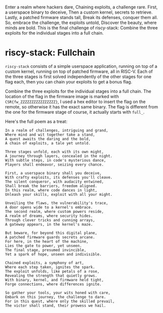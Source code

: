Enter a realm where hackers dare,
Chaining exploits, a challenge rare.
First, a userspace binary to deceive,
Then a custom kernel, secrets to retrieve.
Lastly, a patched firmware stands tall,
Break its defenses, conquer them all.
So, embrace the challenge, the exploits untold,
Discover the beauty, where minds are bold.
This is the final challenge of riscy-stack: Combine the three exploits for the individual stages into a full chain.


# riscy-stack: Fullchain

`riscy-stack` consists of a simple userspace application, running on top of a custom kernel, running
on top of patched firmware, all in RISC-V. Each of the three stages is first solved independently of
the other stages for one flag each, then you can chain your exploits to get a bonus flag.

Combine the three exploits for the individual stages into a full chain. The location of the flag in
the firmware image is marked with `CSR{fw_ZZZZZZZZZZZZZZZZ}`, I used a hex editor to insert the flag
on the remote, so otherwise it has the exact same binary. The flag is different from the one for the
firmware stage of course, it actually starts with `full_`.

Here's the full poem as a treat:

```
In a realm of challenges, intriguing and grand,
Where mind and wit together take a stand,
A quest awaits the daring and the bold,
A chain of exploits, a tale yet untold.

Three stages unfold, each with its own might,
A journey through layers, concealed in the night.
With subtle steps, in code's mysterious dance,
Players shall endeavor, seizing every chance.

First, a userspace binary shall you deceive,
With crafty exploits, its defenses you'll cleave.
The silent conqueror, with audacity entwined,
Shall break the barriers, freedom aligned.
In this realm, where code dances in light,
Unleash your skills, exploit with all your might.

Unveiling the flaws, the vulnerability's trace,
A door opens wide to a kernel's embrace.
The second realm, where custom powers reside,
A realm of dreams, where security hides.
Through clever tricks and cunning arrays,
A gateway appears, in the kernel's maze.

But beware, for beyond this digital plane,
A patched firmware guards secrets arcane.
For here, in the heart of the machine,
Lies the gate to power, yet unseen.
The final stage, presumed invincible,
Yet a spark of hope, unseen and indivisible.

Chained exploits, a symphony of art,
Where each step taken, ignites the spark.
The exploit unfolds, like petals of a rose,
Revealing the strength that quietly grows.
With binary, kernel, and firmware held tight,
Forge connections, where differences ignite.

So gather your tools, your wits honed with care,
Embark on this journey, the challenge to dare.
For in this quest, where only the skilled prevail,
The victor shall stand, their prowess we hail.
```
